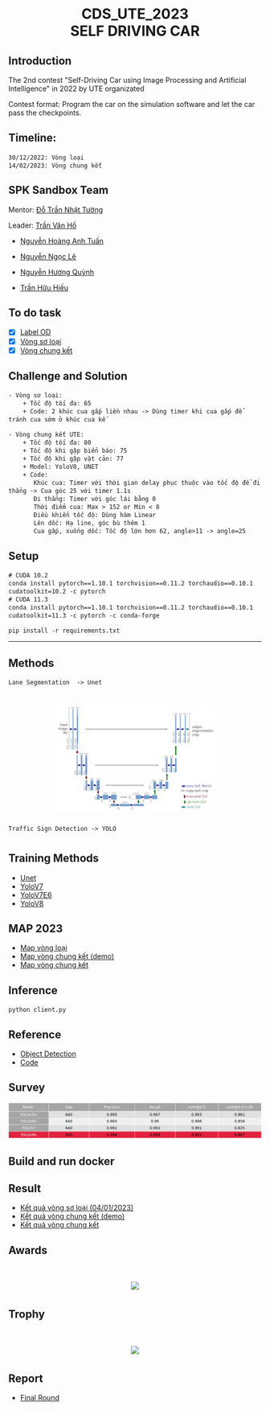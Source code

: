 <h1><center> CDS_UTE_2023 <br> SELF DRIVING CAR</center></h1>

## Introduction
The 2nd contest "Self-Driving Car using Image Processing and Artificial Intelligence" in 2022 by UTE organizated

Contest format: Program the car on the simulation software and let the car pass the checkpoints.

## Timeline: 

    30/12/2022: Vòng loại
    14/02/2023: Vòng chung kết

## SPK Sandbox Team
Mentor:    [Đỗ Trần Nhật Tường](https://github.com/dotrannhattuong)

Leader: [Trần Văn Hồ ](https://github.com/tranvanhospk)

- [Nguyễn Hoàng Anh Tuấn](https://github.com/aTunass) 

- [Nguyễn Ngọc Lê](https://github.com/lenguyen45911)

- [Nguyễn Hương Quỳnh](https://github.com/nguyenhuongquynh2607)

- [Trần Hữu Hiếu](https://github.com/HieuTran2019)
 

## To do task 
- [x] [Label OD](https://youtu.be/tm-BBIOohBs)
- [x] [Vòng sơ loại](https://github.com/dotrannhattuong/CDS_UTE_2023/blob/main/client_vong_loai.py)
- [x] [Vòng chung kết](https://github.com/dotrannhattuong/CDS_UTE_2023/blob/main/UTE_client_chungket.py)

## Challenge and Solution
```
- Vòng sơ loại:
    + Tốc độ tối đa: 65
    + Code: 2 khúc cua gấp liền nhau -> Dùng timer khi cua gấp để tránh cua sớm ở khúc cua kế 
```
```
- Vòng chung kết UTE:
    + Tốc độ tối đa: 80
    + Tốc độ khi gặp biển báo: 75
    + Tốc độ khi gặp vật cản: 77
    + Model: YoloV8, UNET
    + Code: 
       Khúc cua: Timer với thời gian delay phục thuộc vào tốc độ để đi thẳng -> Cua góc 25 với timer 1.1s
       Đi thẳng: Timer với góc lái bằng 0
       Thời điểm cua: Max > 152 or Min < 8
       Điều khiển tốc độ: Dùng hàm Linear
       Lên dốc: Hạ line, góc bù thêm 1
       Cua gấp, xuống dốc: Tốc độ lớn hơn 62, angle>11 -> angle=25

```
## Setup
```
# CUDA 10.2
conda install pytorch==1.10.1 torchvision==0.11.2 torchaudio==0.10.1 cudatoolkit=10.2 -c pytorch
# CUDA 11.3
conda install pytorch==1.10.1 torchvision==0.11.2 torchaudio==0.10.1 cudatoolkit=11.3 -c pytorch -c conda-forge
```
```
pip install -r requirements.txt
```

---
## Methods 
    Lane Segmentation  -> Unet 
<h1><center> <img src="notebook/images/model.png">  </center></h1>

    Traffic Sign Detection -> YOLO 
<h1><center>    </center></h1>

## Training Methods
- [Unet](https://drive.google.com/file/d/1b6Ew_R8gJywSL6chGk_4I9lFL7yrdZsH/view?usp=sharing)
- [YoloV7](https://drive.google.com/file/d/1ZfsixmYRqYa9qYFaKERfqGS5y8rE8K4S/view?usp=sharing)
- [YoloV7E6]()
- [YoloV8](https://drive.google.com/file/d/1GbMtBivUqZnhPquq-a36-9WMytVIVgM-/view?usp=sharing)

## MAP 2023
- [Map vòng loại](https://drive.google.com/drive/folders/1Ml0AbdFrBeP5l68zCzwIkUqS3WqkgGl7?usp=sharing)
- [Map vòng chung kết (demo)](https://drive.google.com/drive/folders/1ZcfpKk4Pw33Z3NCO2BVZk4efuu-Phrbd?usp=sharing)
- [Map vòng chung kết](https://drive.google.com/drive/folders/1qCzxuRGpaMw0lOflr-Q2HulySJEayTLF)
 
## Inference
```
python client.py
```
## Reference 
- [Object Detection](https://github.com/dotrannhattuong/CDS_UTE_2023/blob/main/docs/Object%20Detection.pptx.pdf)
- [Code](https://github.com/dotrannhattuong/CDS_UTE_2023/blob/main/docs/UIT-CAR-RACING-2021.pdf)
## Survey
<img src="image/survey.png">

## Build and run docker


## Result
- [Kết quả vòng sơ loại (04/01/2023)](https://www.youtube.com/watch?v=r5NXqryFd5U)
- [Kết quả vòng chung kết (demo)](https://www.youtube.com/watch?v=bjkq4dZFzao)
- [Kết quả vòng chung kết](https://youtu.be/gxPUKQGJaiI)
## Awards  
<h1><center> <img src=/home/hiu/Desktop/CDS/CDS_UTE_2023/notebook/images/lum.jpg> </center></h1>

## Trophy

<h1><center> <img width=60% src=/home/hiu/Desktop/CDS/CDS_UTE_2023/notebook/images/cup.jpg > </center></h1>



## Report
- [Final Round](https://github.com/dotrannhattuong/CDS_UTE_2023/blob/main/docs/Cu%E1%BB%99c%20thi%20%C4%91ua%20xe%20t%E1%BB%B1%20h%C3%A0nh.pptx)
